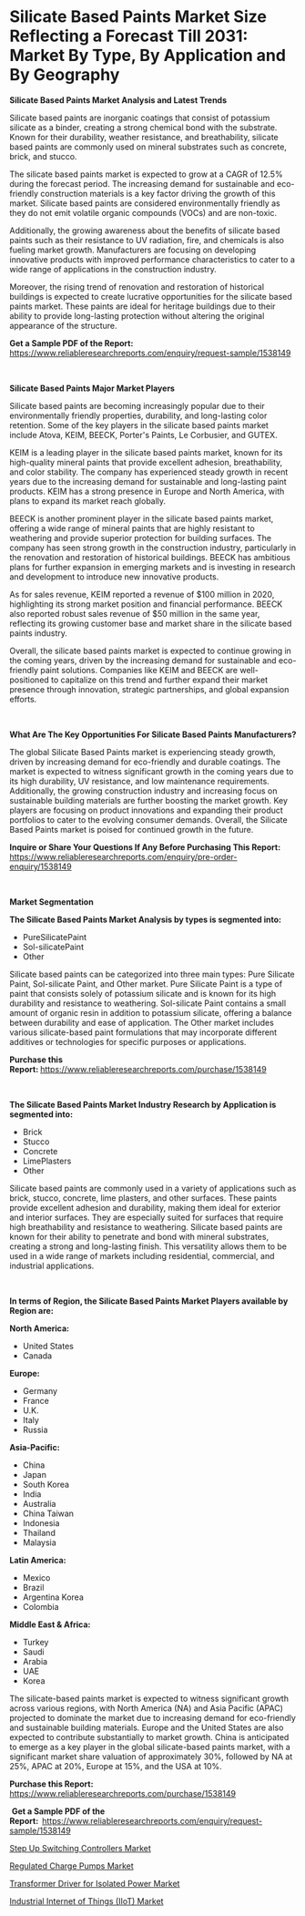 <p><h1>Silicate Based Paints Market Size Reflecting a Forecast Till 2031: Market By Type, By Application and By Geography</h1></p><p><strong>Silicate Based Paints Market Analysis and Latest Trends</strong></p>
<p><p>Silicate based paints are inorganic coatings that consist of potassium silicate as a binder, creating a strong chemical bond with the substrate. Known for their durability, weather resistance, and breathability, silicate based paints are commonly used on mineral substrates such as concrete, brick, and stucco.</p><p>The silicate based paints market is expected to grow at a CAGR of 12.5% during the forecast period. The increasing demand for sustainable and eco-friendly construction materials is a key factor driving the growth of this market. Silicate based paints are considered environmentally friendly as they do not emit volatile organic compounds (VOCs) and are non-toxic.</p><p>Additionally, the growing awareness about the benefits of silicate based paints such as their resistance to UV radiation, fire, and chemicals is also fueling market growth. Manufacturers are focusing on developing innovative products with improved performance characteristics to cater to a wide range of applications in the construction industry.</p><p>Moreover, the rising trend of renovation and restoration of historical buildings is expected to create lucrative opportunities for the silicate based paints market. These paints are ideal for heritage buildings due to their ability to provide long-lasting protection without altering the original appearance of the structure.</p></p>
<p><strong>Get a Sample PDF of the Report:&nbsp;</strong> <a href="https://www.reliableresearchreports.com/enquiry/request-sample/1538149">https://www.reliableresearchreports.com/enquiry/request-sample/1538149</a></p>
<p>&nbsp;</p>
<p><strong>Silicate Based Paints Major Market Players</strong></p>
<p><p>Silicate based paints are becoming increasingly popular due to their environmentally friendly properties, durability, and long-lasting color retention. Some of the key players in the silicate based paints market include Atova, KEIM, BEECK, Porter's Paints, Le Corbusier, and GUTEX.</p><p>KEIM is a leading player in the silicate based paints market, known for its high-quality mineral paints that provide excellent adhesion, breathability, and color stability. The company has experienced steady growth in recent years due to the increasing demand for sustainable and long-lasting paint products. KEIM has a strong presence in Europe and North America, with plans to expand its market reach globally.</p><p>BEECK is another prominent player in the silicate based paints market, offering a wide range of mineral paints that are highly resistant to weathering and provide superior protection for building surfaces. The company has seen strong growth in the construction industry, particularly in the renovation and restoration of historical buildings. BEECK has ambitious plans for further expansion in emerging markets and is investing in research and development to introduce new innovative products.</p><p>As for sales revenue, KEIM reported a revenue of $100 million in 2020, highlighting its strong market position and financial performance. BEECK also reported robust sales revenue of $50 million in the same year, reflecting its growing customer base and market share in the silicate based paints industry.</p><p>Overall, the silicate based paints market is expected to continue growing in the coming years, driven by the increasing demand for sustainable and eco-friendly paint solutions. Companies like KEIM and BEECK are well-positioned to capitalize on this trend and further expand their market presence through innovation, strategic partnerships, and global expansion efforts.</p></p>
<p>&nbsp;</p>
<p><strong>What Are The Key Opportunities For Silicate Based Paints Manufacturers?</strong></p>
<p><p>The global Silicate Based Paints market is experiencing steady growth, driven by increasing demand for eco-friendly and durable coatings. The market is expected to witness significant growth in the coming years due to its high durability, UV resistance, and low maintenance requirements. Additionally, the growing construction industry and increasing focus on sustainable building materials are further boosting the market growth. Key players are focusing on product innovations and expanding their product portfolios to cater to the evolving consumer demands. Overall, the Silicate Based Paints market is poised for continued growth in the future.</p></p>
<p><strong>Inquire or Share Your Questions If Any Before Purchasing This Report:</strong> <a href="https://www.reliableresearchreports.com/enquiry/pre-order-enquiry/1538149">https://www.reliableresearchreports.com/enquiry/pre-order-enquiry/1538149</a></p>
<p>&nbsp;</p>
<p><strong>Market Segmentation</strong></p>
<p><strong>The Silicate Based Paints Market Analysis by types is segmented into:</strong></p>
<p><ul><li>PureSilicatePaint</li><li>Sol-silicatePaint</li><li>Other</li></ul></p>
<p><p>Silicate based paints can be categorized into three main types: Pure Silicate Paint, Sol-silicate Paint, and Other market. Pure Silicate Paint is a type of paint that consists solely of potassium silicate and is known for its high durability and resistance to weathering. Sol-silicate Paint contains a small amount of organic resin in addition to potassium silicate, offering a balance between durability and ease of application. The Other market includes various silicate-based paint formulations that may incorporate different additives or technologies for specific purposes or applications.</p></p>
<p><strong>Purchase this Report:&nbsp;</strong><a href="https://www.reliableresearchreports.com/purchase/1538149">https://www.reliableresearchreports.com/purchase/1538149</a></p>
<p>&nbsp;</p>
<p><strong>The Silicate Based Paints Market Industry Research by Application is segmented into:</strong></p>
<p><ul><li>Brick</li><li>Stucco</li><li>Concrete</li><li>LimePlasters</li><li>Other</li></ul></p>
<p><p>Silicate based paints are commonly used in a variety of applications such as brick, stucco, concrete, lime plasters, and other surfaces. These paints provide excellent adhesion and durability, making them ideal for exterior and interior surfaces. They are especially suited for surfaces that require high breathability and resistance to weathering. Silicate based paints are known for their ability to penetrate and bond with mineral substrates, creating a strong and long-lasting finish. This versatility allows them to be used in a wide range of markets including residential, commercial, and industrial applications.</p></p>
<p>&nbsp;</p>
<p><strong>In terms of Region, the Silicate Based Paints Market Players available by Region are:</strong></p>
<p>
    <p> <strong> North America: </strong>
        <ul>
            <li>United States</li>
            <li>Canada</li>
        </ul>
        </p> 
    <p> <strong> Europe: </strong>
        <ul>
            <li>Germany</li>
            <li>France</li>
            <li>U.K.</li>
            <li>Italy</li>
            <li>Russia</li>
        </ul>
        </p> 
    <p> <strong> Asia-Pacific: </strong>
        <ul>
            <li>China</li>
            <li>Japan</li>
            <li>South Korea</li>
            <li>India</li>
            <li>Australia</li>
            <li>China Taiwan</li>
            <li>Indonesia</li>
            <li>Thailand</li>
            <li>Malaysia</li>
        </ul>
        </p> 
    <p> <strong> Latin America: </strong>
        <ul>
            <li>Mexico</li>
            <li>Brazil</li>
            <li>Argentina Korea</li>
            <li>Colombia</li>
        </ul>
        </p> 
    <p> <strong> Middle East & Africa: </strong>
        <ul>
            <li>Turkey</li>
            <li>Saudi</li>
            <li>Arabia</li>
            <li>UAE</li>
            <li>Korea</li>
        </ul>
    </p>
    </p>
<p><p>The silicate-based paints market is expected to witness significant growth across various regions, with North America (NA) and Asia Pacific (APAC) projected to dominate the market due to increasing demand for eco-friendly and sustainable building materials. Europe and the United States are also expected to contribute substantially to market growth. China is anticipated to emerge as a key player in the global silicate-based paints market, with a significant market share valuation of approximately 30%, followed by NA at 25%, APAC at 20%, Europe at 15%, and the USA at 10%.</p></p>
<p><strong>Purchase this Report: </strong><a href="https://www.reliableresearchreports.com/purchase/1538149">https://www.reliableresearchreports.com/purchase/1538149</a></p>
<p>&nbsp;<strong>Get a Sample PDF of the Report:&nbsp;&nbsp;</strong><a href="https://www.reliableresearchreports.com/enquiry/request-sample/1538149">https://www.reliableresearchreports.com/enquiry/request-sample/1538149</a></p>
<p><strong></strong></p>
<p><p><a href="https://view.publitas.com/reportprime-1/step-up-switching-controllers-market-with-the-goal-of-estimating-the-market-size-and-future-growth-potential-of-various-market-segments-based-on-component-applications-end-user-and-region/">Step Up Switching Controllers Market</a></p><p><a href="https://view.publitas.com/reportprime-1/regulated-charge-pumps-market-size-market-share-and-global-market-analysis-report-2023-2030/">Regulated Charge Pumps Market</a></p><p><a href="https://view.publitas.com/reportprime-1/transformer-driver-for-isolated-power-market-size-and-growth-market-segmentation-regional-and-country-breakdowns-and-market-trends-for-period-from-2023-2030/">Transformer Driver for Isolated Power Market</a></p><p><a href="https://butternut-bug-553.notion.site/Industrial-Internet-of-Things-IIoT-Market-Size-Furnishes-Valuable-Information-Encompassing-Market--585db122445d4cfea88775c0b256da38">Industrial Internet of Things (IIoT) Market</a></p></p>